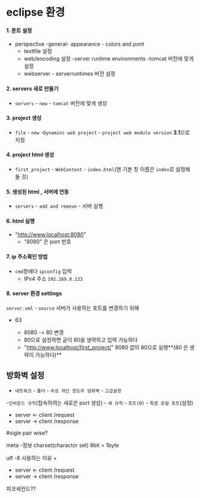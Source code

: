 # eclipse 환경 

#### 1. 폰트 설정
- perspective -general- appearance - colors and pont
  - textfile 설정
  - web/encoding 설정
  -server runtime environments -tomcat 버전에 맞게 설정
  - webserver - serverruntimes 버전 설정

#### 2. servers 새로 만들기 
- `servers` - `new` - `tomcat` 버전에 맞게 생성 

#### 3. project 생성
- `file` - `new` -`Dynaminc web project` - `project web module version` **3.1**으로 지정


#### 4. project html 생성
- `first_project`  - `WebContent` - `index.html`(맨 기본 창 이름은 `index`로 설정해 둘 것)



#### 5. 생성된 html , 서버에 연동 
- `servers` - `add and remove`   - 서버 실행


#### 6. html 실행
- "http://www.localhost:8080" 
  - "8080" 은 port 번호

#### 7. ip 주소확인 방법
- `cmd`창에다  `ipconfig` 입력 
  - IPv4 주소 `192.169.0.133`

#### 8. server 환경 settings

`server.xml` - `source`
서버가 사용하는 포트를 변경하기 위해
- 63  <Connector connectionTimeout="20000" port="8080" protocol="HTTP/1.1" redirectPort="8443"/>
  - 8080 -> 80 변경
  - 80으로 설정하면 굳이 80을 생략하고 입력 가능하다
  - "http://www.localhost/first_project/"  8080 없이 80으로 실행**(80 은 생략이 가능하다)**

## 방화벽 설정

- `네트워크` - `폴더` - `속성 하단 윈도우 방화벽` - `고급설정`

-`인바운드 규칙`(접속하려는 새로은 port 생성) - `새 규칙` - `포트(O)` - `특정 로컬 포트`(설정)




- server   <-  client  /request
- server	 ->	 client  /response


#sigle pair wise?

meta -정보 charset(charactor set) 
8bit = 1byte

utf -8  사용하는 이유
+
- server   <-  client  /request
- server	 ->	 client  /response

피코세컨드??

